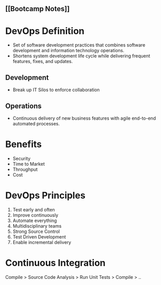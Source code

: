 [[Bootcamp Notes]]
---
# DevOps Definition
- Set of software development practices that combines software development and information technology operations.
- Shortens system development life cycle while delivering frequent features, fixes, and updates.

## Development
- Break up IT Silos to enforce collaboration

## Operations
- Continuous delivery of new business features with agile end-to-end automated processes.

# Benefits
- Security
- Time to Market
- Throughput
- Cost

# DevOps Principles
1. Test early and often
2. Improve continuously
3. Automate everything
4. Multidisciplinary teams
5. Strong Source Control
6. Test Driven Development
7. Enable incremental delivery

# Continuous Integration

Compile > Source Code Analysis > Run Unit Tests > Compile > ..
